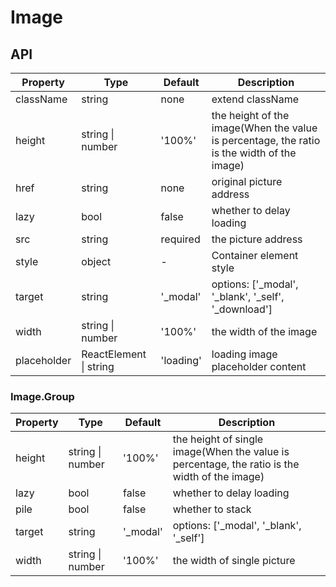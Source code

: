 # Image

<example />

## API

| Property | Type | Default | Description |
| --- | --- | --- | --- |
| className | string | none | extend className |
| height | string \| number | '100%' | the height of the image(When the value is percentage, the ratio is the width of the image) |
| href | string | none | original picture address |
| lazy | bool | false | whether to delay loading |
| src | string | required | the picture address |
| style | object | - | Container element style |
| target | string | '_modal' | options: \['_modal', '_blank', '_self', '_download'] |
| width | string \| number | '100%' | the width of the image |
| placeholder | ReactElement \| string | 'loading' | loading image placeholder content |

### Image.Group

| Property | Type | Default | Description |
| --- | --- | --- | --- |
| height | string \| number | '100%' | the height of single image(When the value is percentage, the ratio is the width of the image) |
| lazy | bool | false | whether to delay loading |
| pile | bool | false | whether to stack |
| target | string | '_modal' | options: \['_modal', '_blank', '_self'] |
| width | string \| number | '100%' | the width of single picture |
